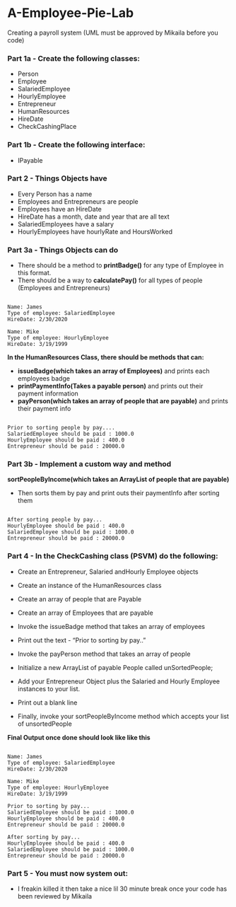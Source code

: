 # A-Employee-Pie-Lab


Creating a payroll system (UML must be approved by Mikaila before you code)

### Part 1a - Create the following classes:
- Person
- Employee
- SalariedEmployee
- HourlyEmployee
- Entrepreneur
- HumanResources
- HireDate
- CheckCashingPlace
### Part 1b - Create the following interface:
- IPayable

### Part 2 - Things Objects have
- Every Person has a name
- Employees and Entrepreneurs are people
- Employees have an HireDate
- HireDate has a month, date and year that are all text
- SalariedEmployees have a salary
- HourlyEmployees have hourlyRate and HoursWorked

### Part 3a - Things Objects can do
- There should be a method to **printBadge()** for any type of Employee in this format. 
- There should be a way to **calculatePay()** for all types of people (Employees and Entrepreneurs)
<pre><code>
Name: James
Type of employee: SalariedEmployee
HireDate: 2/30/2020

Name: Mike
Type of employee: HourlyEmployee
HireDate: 3/19/1999
</pre></code>

**In the HumanResources Class, there should be methods that can:**
- **issueBadge(which takes an array of Employees)** and prints each employees badge
- **printPaymentInfo(Takes a payable person)** and prints out their payment information
- **payPerson(which takes an array of people that are payable)** and prints their payment info
<pre><code>
Prior to sorting people by pay....
SalariedEmployee should be paid : 1000.0
HourlyEmployee should be paid : 400.0
Entrepreneur should be paid : 20000.0
</pre></code>

### Part 3b - Implement a custom way and method
**sortPeopleByIncome(which takes an ArrayList of people that are payable)**
- Then sorts them by pay and print outs their paymentInfo after sorting them
<pre><code>
After sorting people by pay...
HourlyEmployee should be paid : 400.0
SalariedEmployee should be paid : 1000.0
Entrepreneur should be paid : 20000.0
</pre></code>


### Part 4 - In the CheckCashing class (PSVM) do the following:

- Create an Entrepreneur, Salaried andHourly Employee objects
- Create an instance of the HumanResources class


- Create an array of people that are Payable
- Create an array of Employees that are payable

- Invoke the issueBadge method that takes an array of  employees

- Print out the text - “Prior to sorting by pay..”
- Invoke the payPerson method that takes an array of  people

- Initialize a new  ArrayList of payable People called unSortedPeople;
- Add your Entrepreneur Object plus the  Salaried and Hourly Employee instances to your list.

- Print out a blank line

- Finally, invoke your sortPeopleByIncome method which accepts your list of unsortedPeople

**Final Output once done should look like like this**

<pre><code>
Name: James
Type of employee: SalariedEmployee
HireDate: 2/30/2020
 
Name: Mike
Type of employee: HourlyEmployee
HireDate: 3/19/1999
 
Prior to sorting by pay...
SalariedEmployee should be paid : 1000.0
HourlyEmployee should be paid : 400.0
Entrepreneur should be paid : 20000.0

After sorting by pay...
HourlyEmployee should be paid : 400.0
SalariedEmployee should be paid : 1000.0
Entrepreneur should be paid : 20000.0
</pre></code>

### Part 5 - You must now system out:
- I freakin killed it then take a nice lil 30 minute break once your code has been reviewed by Mikaila





